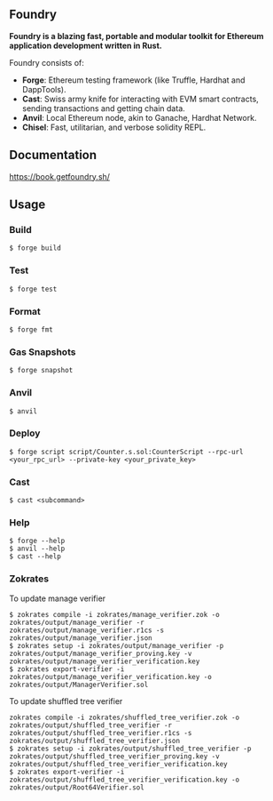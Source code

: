 ## Foundry

**Foundry is a blazing fast, portable and modular toolkit for Ethereum application development written in Rust.**

Foundry consists of:

- **Forge**: Ethereum testing framework (like Truffle, Hardhat and DappTools).
- **Cast**: Swiss army knife for interacting with EVM smart contracts, sending transactions and getting chain data.
- **Anvil**: Local Ethereum node, akin to Ganache, Hardhat Network.
- **Chisel**: Fast, utilitarian, and verbose solidity REPL.

## Documentation

https://book.getfoundry.sh/

## Usage

### Build

```shell
$ forge build
```

### Test

```shell
$ forge test
```

### Format

```shell
$ forge fmt
```

### Gas Snapshots

```shell
$ forge snapshot
```

### Anvil

```shell
$ anvil
```

### Deploy

```shell
$ forge script script/Counter.s.sol:CounterScript --rpc-url <your_rpc_url> --private-key <your_private_key>
```

### Cast

```shell
$ cast <subcommand>
```

### Help

```shell
$ forge --help
$ anvil --help
$ cast --help
```

### Zokrates

To update manage verifier

```shell
$ zokrates compile -i zokrates/manage_verifier.zok -o zokrates/output/manage_verifier -r zokrates/output/manage_verifier.r1cs -s zokrates/output/manage_verifier.json
$ zokrates setup -i zokrates/output/manage_verifier -p zokrates/output/manage_verifier_proving.key -v zokrates/output/manage_verifier_verification.key
$ zokrates export-verifier -i zokrates/output/manage_verifier_verification.key -o zokrates/output/ManagerVerifier.sol
```

To update shuffled tree verifier

```shell
zokrates compile -i zokrates/shuffled_tree_verifier.zok -o zokrates/output/shuffled_tree_verifier -r zokrates/output/shuffled_tree_verifier.r1cs -s zokrates/output/shuffled_tree_verifier.json
$ zokrates setup -i zokrates/output/shuffled_tree_verifier -p zokrates/output/shuffled_tree_verifier_proving.key -v zokrates/output/shuffled_tree_verifier_verification.key
$ zokrates export-verifier -i zokrates/output/shuffled_tree_verifier_verification.key -o zokrates/output/Root64Verifier.sol
```
